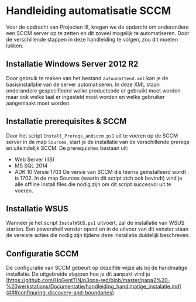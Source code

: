 # Handleiding automatisatie SCCM

Voor de opdracht van Projecten III, kregen we de opdarcht om onderandere een SCCM server op te zetten en dit zoveel mogelijk te automatiseren. Door de verschillende stappen in deze handleiding te volgen, zou dit moeten lukken.

## Installatie Windows Server 2012 R2

Door gebruik te maken van het bestand `autounattend.xml` kan je de basisinstallatie van de server automatiseren. In deze XML staan onderandere gespecifieerd welke productcode er gebruikt moet worden maar ook welke taal er ingesteld moet worden en welke gebruiker aangemaakt moet worden.

##  Installatie prerequisites & SCCM

Door het script `Install_Prereqs_andsccm.ps1` uit te voeren op de SCCM server in de map `Sources`, start je de installatie van de verschillende prereqs en uiteindelijk SCCM.
De prerequisites bestaan uit:
  - Web Server (IIS)
  - MS SQL 2014
  - ADK 10 Versie 1703
De versie van SCCM die hierna geinstalleerd wordt is 1702.
In de map Sources (waarin dit script zich ook bevindt) vind je alle offline install files die nodig zijn om dit script succesvol uit te voeren.

## Installatie WSUS

Wanneer je het script `InstalWSUS.ps1` uitvoert, zal de installatie van WSUS starten. Een powershell venster opent en in de uitvoer van dit venster staan de vereiste acties die nodig zijn tijdens deze installatie duidelijk beschreven.

## Configuratie SCCM

De configuratie van SCCM gebeurt op dezelfde wijze als bij de handmatige installatie. De uitgebreide stappen hoe je dit aanpakt vind je [https://github.com/HoGentTIN/p3ops-red/blob/master/papa2%20-%20werkstations/Documentatie/handleiding_handimatige_instalatie.md](###configuring-discovery-and-boundaries) 
